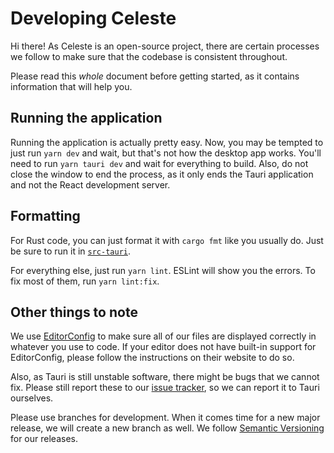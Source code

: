 # Developing Celeste

Hi there! As Celeste is an open-source project, there are certain
processes we follow to make sure that the codebase is consistent
throughout.

Please read this _whole_ document before getting started, as it
contains information that will help you.

## Running the application

Running the application is actually pretty easy. Now, you may be
tempted to just run `yarn dev` and wait, but that's not how the
desktop app works. You'll need to run `yarn tauri dev` and wait
for everything to build. Also, do not close the window to end the
process, as it only ends the Tauri application and not the React
development server.

## Formatting

For Rust code, you can just format it with `cargo fmt` like you
usually do. Just be sure to run it in [`src-tauri`](src-tauri/).

For everything else, just run `yarn lint`. ESLint will show you
the errors. To fix most of them, run `yarn lint:fix`.

## Other things to note

We use [EditorConfig](https://editorconfig.org) to make sure all
of our files are displayed correctly in whatever you use to code.
If your editor does not have built-in support for EditorConfig,
please follow the instructions on their website to do so.

Also, as Tauri is still unstable software, there might be bugs
that we cannot fix. Please still report these to our
[issue tracker](https://github.com/lunaisnotaboy/celeste/issues),
so we can report it to Tauri ourselves.

Please use branches for development. When it comes time
for a new major release, we will create a new branch as well. We follow
[Semantic Versioning](https://semver.org) for our releases.
